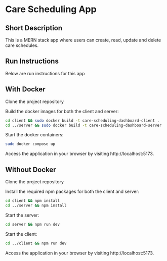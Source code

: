# Care Scheduling App

## Short Description

This is a MERN stack app where users can create, read, update and delete care schedules.

## Run Instructions

Below are run instructions for this app

## With Docker

Clone the project repository

Build the docker images for both the client and server:

```bash
cd client && sudo docker build -t care-scheduling-dashboard-client .
cd ../server && sudo docker build -t care-scheduling-dashboard-server .
```

Start the docker containers:

```bash
sudo docker compose up
```

Access the application in your browser by visiting http://localhost:5173.

## Without Docker

Clone the project repository

Install the required npm packages for both the client and server:

```bash
cd client && npm install
cd ../server && npm install
```

Start the server:

```bash
cd server && npm run dev
```

Start the client:

```bash
cd ../client && npm run dev
```

Access the application in your browser by visiting http://localhost:5173.